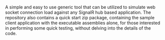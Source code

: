 A simple and easy to use generic tool that can be utilized to simulate web socket connection load against any SignalR hub based application. 
The repository also contains a quick start zip package, containing the sample client application with the executable assemblies alone, for those interested in performing some quick testing, without delving into the details of the code.

